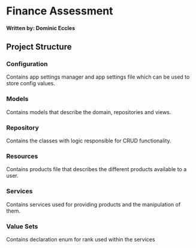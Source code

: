 # Finance Assessment
#### Written by: Dominic Eccles

## Project Structure
### Configuration
Contains app settings manager and app settings file which can be used to store config values.

### Models
Contains models that describe the domain, repositories and views.

### Repository
Contains the classes with logic responsible for CRUD functionality. 

### Resources
Contains products file that describes the different products available to a user.

### Services
Contains services used for providing products and the manipulation of them.

### Value Sets
Contains declaration enum for rank used within the services